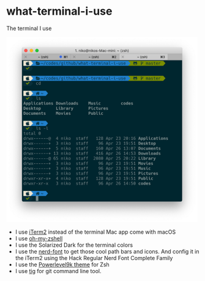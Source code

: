 # what-terminal-i-use
The terminal I use

<img src="Screen-shot.png" width="500">

* I use [iTerm2](https://www.iterm2.com/) instead of the terminal Mac app come with macOS
* I use [oh-my-zshell](https://github.com/robbyrussell/oh-my-zsh)
* I use the Solarized Dark for the terminal colors
* I use the [nerd-font](https://github.com/ryanoasis/nerd-fonts) to get those cool path bars and icons. And config it in the iTerm2 using the Hack Regular Nerd Font Complete Family
* I use the [Powerlevel9k theme](https://github.com/bhilburn/powerlevel9k/wiki/Install-Instructions#step-1-install-powerlevel9k) for Zsh
* I use [tig]() for git command line tool.